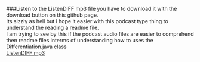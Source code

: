 ###Listen to the ListenDIFF mp3 file you have to download it with the download button on this github page.
<br>
Its sizzly as hell but i hope it easier with this podcast type thing to understand the reading a readme file.
<br>
I am trying to see by this if the podcast audio files are easier to comprehend then readme files interms of understanding how to uses the Differentiation.java class
<br>
 <a href="https://github.com/nate-fidalgo/MathComputations/blob/master/SymbolicDifferentiation/ListenDIFF">ListenDIFF mp3</a> 
